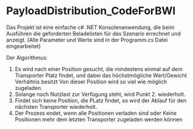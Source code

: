 # PayloadDistribution_CodeForBWI

Das Projekt ist eine einfache c# .NET Konsolenanwendung, die beim Ausführen die geforderten Beladelisten für das Szenario errechnet und anzeigt.
(Alle Parameter und Werte sind in der Programm.cs Datei eingearbeitet)

Der Algorithmus:
1. Es wird nach einer Position gesucht, die mindestens einmal auf dem Transporter Platz findet, und dabei das höchstmögliche Wert/Gewicht Verhältnis besitzt
   Von dieser Position wird so viel wie möglich zugeladen.
2. Solange noch Nutzlast zur Verfügung steht, wird Punkt 2. wiederholt.
3. Findet sich keine Position, die PLatz findet, so wird der Ablauf für den nächsten Transporter wiederholt.
4. Der Prozess endet, wenn alle Positionen verladen sind oder Keine Positionen mehr dem letzten Transporter zugeladen werden können

